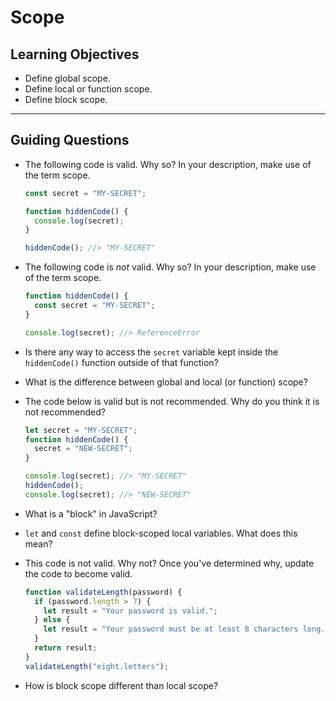 # Scope

## Learning Objectives

- Define global scope.
- Define local or function scope.
- Define block scope.

---

## Guiding Questions

- The following code is valid. Why so? In your description, make use of the term scope.

  ```js
  const secret = "MY-SECRET";

  function hiddenCode() {
    console.log(secret);
  }

  hiddenCode(); //> "MY-SECRET"
  ```

- The following code is _not_ valid. Why so? In your description, make use of the term scope.

  ```js
  function hiddenCode() {
    const secret = "MY-SECRET";
  }

  console.log(secret); //> ReferenceError
  ```

- Is there any way to access the `secret` variable kept inside the `hiddenCode()` function outside of that function?

- What is the difference between global and local (or function) scope?

- The code below is valid but is not recommended. Why do you think it is not recommended?

  ```js
  let secret = "MY-SECRET";
  function hiddenCode() {
    secret = "NEW-SECRET";
  }

  console.log(secret); //> "MY-SECRET"
  hiddenCode();
  console.log(secret); //> "NEW-SECRET"
  ```

- What is a "block" in JavaScript?

- `let` and `const` define block-scoped local variables. What does this mean?

- This code is not valid. Why not? Once you've determined why, update the code to become valid.

  ```js
  function validateLength(password) {
    if (password.length > 7) {
      let result = "Your password is valid.";
    } else {
      let result = "Your password must be at least 8 characters long.";
    }
    return result;
  }
  validateLength("eight.letters");
  ```

- How is block scope different than local scope?
